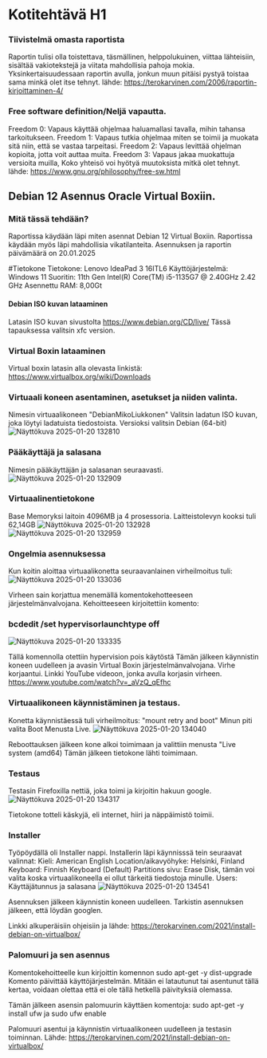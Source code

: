 # Kotitehtävä H1

### Tiivistelmä omasta raportista
Raportin tulisi olla toistettava, täsmällinen, helppolukuinen, viittaa lähteisiin, sisältää vakiotekstejä ja viitata mahdollisia pahoja mokia. 
Yksinkertaisuudessaan raportin avulla, jonkun muun pitäisi pystyä toistaa sama minkä olet itse tehnyt.
lähde: https://terokarvinen.com/2006/raportin-kirjoittaminen-4/

### Free software definition/Neljä vapautta.
Freedom 0: Vapaus käyttää ohjelmaa haluamallasi tavalla, mihin tahansa tarkoitukseen.
Freedom 1: Vapaus tutkia ohjelmaa miten se toimii ja muokata sitä niin, että se vastaa tarpeitasi.
Freedom 2: Vapaus levittää ohjelman kopioita, jotta voit auttaa muita.
Freedom 3: Vapaus jakaa muokattuja versioita muilla, Koko yhteisö voi hyötyä muutoksista mitkä olet tehnyt.
lähde: https://www.gnu.org/philosophy/free-sw.html

## Debian 12 Asennus Oracle Virtual Boxiin.

### Mitä tässä tehdään?
Raportissa käydään läpi miten asennat Debian 12 Virtual Boxiin. Raportissa käydään myös läpi mahdollisia vikatilanteita.
Asennuksen ja raportin päivämäärä on 20.01.2025

#Tietokone
Tietokone: Lenovo IdeaPad 3 16ITL6
Käyttöjärjestelmä: Windows 11
Suoritin: 11th Gen Intel(R) Core(TM) i5-1135G7 @ 2.40GHz   2.42 GHz
Asennettu RAM: 8,00Gt

#### Debian ISO kuvan lataaminen
Latasin ISO kuvan sivustolta https://www.debian.org/CD/live/
Tässä tapauksessa valitsin xfc version.

### Virtual Boxin lataaminen

Virtual boxin latasin alla olevasta linkistä:
https://www.virtualbox.org/wiki/Downloads

### Virtuaali koneen asentaminen, asetukset ja niiden valinta.
Nimesin virtuaalikoneen "DebianMikoLiukkonen" 
Valitsin ladatun ISO kuvan, joka löytyi ladatuista tiedostoista.
Versioksi valitsin Debian (64-bit)
![Näyttökuva 2025-01-20 132810](https://github.com/user-attachments/assets/f1a31b28-adc3-43a5-8e5a-24f8c2c050b5)

### Pääkäyttäjä ja salasana
Nimesin pääkäyttäjän ja salasanan seuraavasti.
![Näyttökuva 2025-01-20 132909](https://github.com/user-attachments/assets/77f2e698-295f-4e95-a024-8bd3bc482eb5)

### Virtuaalinentietokone
Base Memoryksi laitoin 4096MB ja 4 prosessoria.
Laitteistolevyn kooksi tuli 62,14GB
![Näyttökuva 2025-01-20 132928](https://github.com/user-attachments/assets/86b3a09c-df74-44aa-9411-0be655ba407b)
![Näyttökuva 2025-01-20 132959](https://github.com/user-attachments/assets/37bd21d2-151f-4e13-8102-50d4e4026a4a)

### Ongelmia asennuksessa
Kun koitin aloittaa virtuaalikonetta seuraavanlainen virheilmoitus tuli:
![Näyttökuva 2025-01-20 133036](https://github.com/user-attachments/assets/28d18f28-8c6b-4055-8962-653f17022f40)

Virheen sain korjattua menemällä komentokehotteeseen järjestelmänvalvojana.
Kehoitteeseen kirjoitettiin komento:
### bcdedit /set hypervisorlaunchtype off
![Näyttökuva 2025-01-20 133335](https://github.com/user-attachments/assets/da011514-ea10-45de-a8b5-c80d23d68821)

Tällä komennolla otettiin hypervision pois käytöstä
Tämän jälkeen käynnistin koneen uudelleen ja avasin Virtual Boxin järjestelmänvalvojana.
Virhe korjaantui.
Linkki YouTube videoon, jonka avulla korjasin virheen.
https://www.youtube.com/watch?v=_aVzQ_qEfhc

### Virtuaalikoneen käynnistäminen ja testaus.
Konetta käynnistäessä tuli virheilmoitus: "mount retry and boot"
Minun piti valita Boot Menusta Live.
![Näyttökuva 2025-01-20 134040](https://github.com/user-attachments/assets/db334f99-26ea-4375-8bc0-65910de440be)

Reboottauksen jälkeen kone alkoi toimimaan ja valittiin menusta "Live system (amd64)
Tämän jälkeen tietokone lähti toimimaan.

### Testaus
Testasin Firefoxilla nettiä, joka toimi ja kirjoitin hakuun google.
![Näyttökuva 2025-01-20 134317](https://github.com/user-attachments/assets/81ef223c-394b-4bd2-b982-62a12c361801)

Tietokone totteli käskyjä, eli internet, hiiri ja näppäimistö toimii.

### Installer
Työpöydällä oli Installer nappi.
Installerin läpi käynnisssä tein seuraavat valinnat:
Kieli: American English
Location/aikavyöhyke: Helsinki, Finland
Keyboard: Finnish Keyboard (Default)
Partitions sivu: Erase Disk, tämän voi valita koska virtuaalikoneella ei ollut tärkeitä tiedostoja minulle.
Users: Käyttäjätunnus ja salasana
![Näyttökuva 2025-01-20 134541](https://github.com/user-attachments/assets/0cb97ee6-660a-4514-a3d9-df2cb4670fa3)

Asennuksen jälkeen käynnistin koneen uudelleen.
Tarkistin asennuksen jälkeen, että löydän googlen.

Linkki alkuperäisiin ohjeisiin ja lähde:
https://terokarvinen.com/2021/install-debian-on-virtualbox/

### Palomuuri ja sen asennus
Komentokehoitteelle kun kirjoittin komennon 
sudo apt-get -y dist-upgrade
Komento päivittää käyttöjärjestelmän. 
Mitään ei latautunut tai asentunut tällä kertaa, voidaan olettaa että ei ole tällä hetkellä päivityksiä olemassa.

Tämän jälkeen asensin palomuurin käyttäen komentoja:
sudo apt-get -y install ufw
ja
sudo ufw enable

Palomuuri asentui ja käynnistin virtuaalikoneen uudelleen ja testasin toiminnan.
Lähde: https://terokarvinen.com/2021/install-debian-on-virtualbox/
